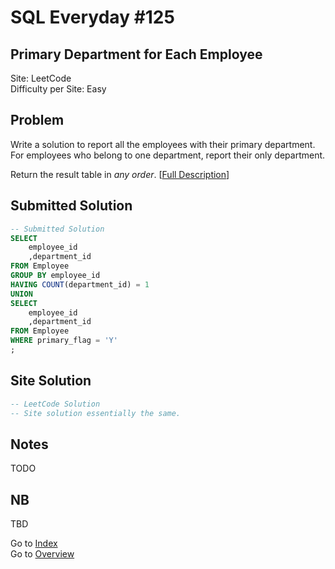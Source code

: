 # SQL Everyday \#125

## Primary Department for Each Employee

Site: LeetCode\
Difficulty per Site: Easy

## Problem

Write a solution to report all the employees with their primary department. For employees who belong to one department, report their only department.

Return the result table in *any order*. [[Full Description](https://leetcode.com/problems/primary-department-for-each-employee/description/)]

## Submitted Solution

```sql
-- Submitted Solution
SELECT
    employee_id
    ,department_id
FROM Employee
GROUP BY employee_id
HAVING COUNT(department_id) = 1
UNION
SELECT
    employee_id
    ,department_id
FROM Employee
WHERE primary_flag = 'Y'
;
```

## Site Solution

```sql
-- LeetCode Solution 
-- Site solution essentially the same.
```

## Notes

TODO

## NB

TBD

Go to [Index](../?tab=readme-ov-file#index)\
Go to [Overview](../?tab=readme-ov-file)
